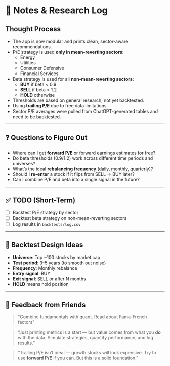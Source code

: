 # 🧠 Notes & Research Log

## Thought Process

- The app is now modular and prints clean, sector-aware recommendations.
- P/E strategy is used **only in mean-reverting sectors**:
  - Energy
  - Utilities
  - Consumer Defensive
  - Financial Services
- Beta strategy is used for all **non-mean-reverting sectors**:
  - **BUY** if beta < 0.9
  - **SELL** if beta > 1.2
  - **HOLD** otherwise
- Thresholds are based on general research, not yet backtested.
- Using **trailing P/E** due to free data limitations.
- Sector P/E averages were pulled from ChatGPT-generated tables and need to be backtested.

---

## ❓ Questions to Figure Out

- Where can I get **forward P/E** or forward earnings estimates for free?
- Do beta thresholds (0.9/1.2) work across different time periods and universes?
- What’s the ideal **rebalancing frequency** (daily, monthly, quarterly)?
- Should I **re-enter** a stock if it flips from SELL → BUY later?
- Can I combine P/E and beta into a single signal in the future?

---

## ✅ TODO (Short-Term)

- [ ] Backtest P/E strategy by sector
- [ ] Backtest beta strategy on non-mean-reverting sectors
- [ ] Log results in `backtests/log.csv`

---

## 🧪 Backtest Design Ideas

- **Universe**: Top ~100 stocks by market cap
- **Test period**: 3–5 years (to smooth out noise)
- **Frequency**: Monthly rebalance
- **Entry signal**: BUY
- **Exit signal**: SELL or after N months
- **HOLD** means hold position

---

## 📣 Feedback from Friends

> "Combine fundamentals with quant. Read about Fama-French factors"

> “Just printing metrics is a start — but value comes from what you **do** with the data. Simulate strategies, quantify performance, and log results.”

> “Trailing P/E isn’t ideal — growth stocks will look expensive. Try to use **forward P/E** if you can. But this is a solid foundation.”